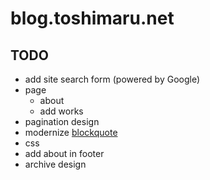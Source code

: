 blog.toshimaru.net
===========

TODO
----
* add site search form (powered by Google)
* page
	* about
  * add works
* pagination design
* modernize [blockquote](http://tympanus.net/codrops/2012/07/25/modern-block-quote-styles/)
* <table> css
* add about in footer
* archive design
